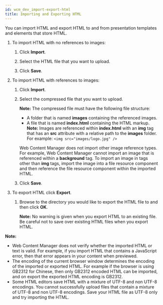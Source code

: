 ```yaml
---
id: wcm_dev_import-export-html
title: Importing and Exporting HTML
---
```





You can import HTML and export HTML to and from presentation templates and elements that store HTML.

1.  To import HTML with no references to images:

    1.  Click **Import**.

    2.  Select the HTML file that you want to upload.

    3.  Click **Save**.

2.  To import HTML with references to images:

    1.  Click **Import**.

    2.  Select the compressed file that you want to upload.

        **Note:** The compressed file must have the following file structure:

        -   A folder that is named **images** containing the referenced images.
        -   A file that is named **index.html** containing the HTML markup.
        **Note:** Images are referenced within **index.html** with an **img** tag that has an **src** attribute with a relative path to the **images** folder. For example: `<img src="images/logo.jpg" />`

        Web Content Manager does not import other image reference types. For example, Web Content Manager cannot import an image that is referenced within a **background** tag. To import an image in tags other than **img** tags, import the image into a file resource component and then reference the file resource component within the imported HTML.

    3.  Click **Save**.

3.  To export HTML click **Export**.

    1.  Browse to the directory you would like to export the HTML file to and then click **OK**.

        **Note:** No warning is given when you export HTML to an existing file. Be careful not to save over existing HTML files when you export HTML.


**Note:**

-   Web Content Manager does not verify whether the imported HTML or text is valid. For example, if you import HTML that contains a JavaScript error, then that error appears in your content when previewed.
-   The encoding of the current browser window determines the encoding of the imported or exported HTML. For example if the browser is using GB2312 for Chinese, then only GB2312 encoded HTML can be imported, and on export the exported HTML encoding is GB2312.
-   Some HTML editors save HTML with a mixture of UTF-8 and non UTF-8 encodings. You cannot successfully upload files that contain a mixture of UTF-8 and non UTF-8 encodings. Save your HTML file as UTF-8 only and try importing the HTML.


